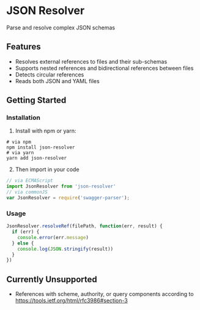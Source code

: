 # JSON Resolver

Parse and resolve complex JSON schemas

## Features
- Resolves external references to files and their sub-schemas
- Supports nested references and bidirectional references between files
- Detects circular references
- Reads both JSON and YAML files

## Getting Started

### Installation
1. Install with npm or yarn:

  ```shell
  # via npm
  npm install json-resolver
  # via yarn
  yarn add json-resolver
  ```
2. Then import in your code

  ```javascript
  // via ECMAScript
  import JsonResolver from 'json-resolver'
  // via commonJS
  var JsonResolver = require('swagger-parser');
  ```

### Usage
```javascript
JsonResolver.resolveRef(filePath, function(err, result) {
  if (err) {
    console.error(err.message)
  } else {
    console.log(JSON.stringify(result))
  }
})
```

## Currently Unsupported
- References with scheme, authority, or query components according to https://tools.ietf.org/html/rfc3986#section-3
